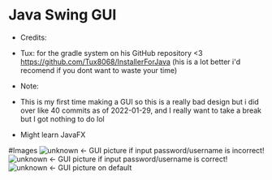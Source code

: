 # Java Swing GUI
- Credits:
- Tux: for the gradle system on his GitHub repository <3 https://github.com/Tux8068/InstallerForJava (his is a lot better i'd recomend if you dont want to waste your time)


- Note:
- This is my first time making a GUI so this is a really bad design but i did over like 40 commits as of 2022-01-29, and I really want to take a break but I got nothing to do lol
- Might learn JavaFX


#Images
![unknown](https://user-images.githubusercontent.com/83801755/151683154-25e4b0d3-9f49-498d-9168-f9c4fd234e2f.png) <- GUI picture if input password/username is incorrect!
![unknown](https://user-images.githubusercontent.com/83801755/151683163-8b653e21-4c8c-4fbe-ad55-7b3c3569ec8c.png) <- GUI picture if input password/username is correct!
![unknown](https://user-images.githubusercontent.com/83801755/151683140-32b8b50a-2a22-4fd0-83aa-e49aa7a9fc2d.png) <- GUI picture on default
